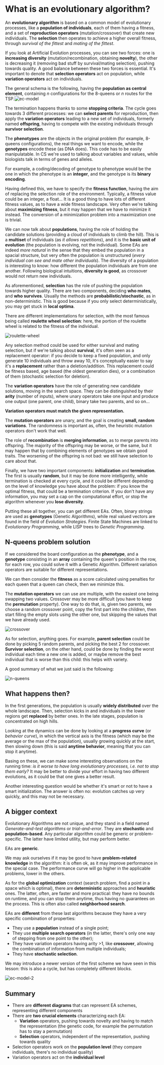 # What is an evolutionary algorithm?

An **evolutionary algorithm** is based on a common model of evolutionary processes, like a **population of individuals**, each of them having a fitness, and a set of **reproduction operators** (mutation/crossover) that create new individuals. The **selection** then operates to achieve a higher overall fitness, through _survival of the fittest_ and _mating of the fittest_.

If you look at Artificial Evolution processes, you can see two forces: one is **increasing diversity** (mutation/recombination, obtaining **novelty**), the other is decreasing it (removing bad stuff by survival/mating selection), pushing towards quality. A good balance between these two forces is essential. It's important to denote that **selection operators** act on population, while **variation operators** act on individuals.

The general schema is the following, having the **population as central element**, containing _n_ configurations for the 8-queens or _n_ routes for the TSP.![ec-model](./res/ec-model.png)

The termination happens thanks to some **stopping criteria**. The cycle goes towards 3 different processes: we can **select parents** for reproduction, then apply the **variation operators** leading to a new set of individuals, formerly named **offspring**, having to compete with the existing individuals through **survivor selection**.

The **phenotypes** are the objects in the original problem (for example, 8-queens configurations), the real things we want to encode, while the **genotypes** encode these (as DNA does). This code has to be easily manipulatable. In CS we're used to talking about variables and values, while biologists talk in terms of genes and alleles.

For example, a coding/decoding of genotype to phenotype would be the one in which the phenotype is an **integer**, and the genotype is its **binary encoding**.

Having defined this, we have to specify the **fitness function**, having the aim of replacing the selection role of the environment. Typically, a fitness value could be an integer, a float... It is a good thing to have lots of different fitness values, as to have a wide fitness landscape. Very often we're talking about **maximizing fitness**, but it may happen that we have to minimize it instead. The conversion of a minimization problem into a maximization one is trivial.

We can now talk about **populations**, having the role of holding the candidate solutions (providing a cloud of individuals to climb the hill). This is a **multiset** of individuals (as _it allows repetitions_), and it is the **basic unit of evolution** (the population is evolving, not the individual). Some EAs are indeed _more natural_ in the sense that they embed the population in a spacial structure, but very often the population is unstructured (_every individual can see and mate other individuals_). The diversity of a population is interesting to know: how different the population individuals are from one another. Following biological intuitions, **diversity is good**, as crossover would not return new individuals.

As aforementioned, **selection** has the role of pushing the population towards higher quality. There are two components, deciding **who mates**, and **who survives**. Usually the methods are **probabilistic/stochastic**, as in non-deterministic. This is good because if you only select deterministically, you may get stuck in **local optima**.

There are different implementations for selection, with the most famous being called **roulette wheel selection**: here, the portion of the roulette wheel is related to the fitness of the individual.

![roulette-wheel](./res/roulette-wheel.png)

Any selection method could be used for either survival and mating selection, but if we're talking about **survival**, it's often seen as a replacement operator: if you decide to keep a fixed population, and only generate 10 individuals and throw away 10, it's conceptually easier to say it's a **replacement** rather than a deletion/addition. This replacement could be fitness based, age based (the oldest generation dies), or a combination of them (stochastic selection for deletion).

The **variation operators** have the role of generating new candidate solutions, moving in the search space. They can be distinguished by their **arity** (number of inputs), where unary operators take one input and produce one output (one parent, one child), binary take two parents, and so on...

**Variation operators must match the given representation.**

The **mutation operators** are unary, and the goal is creating **small, random variations**. The randomness is important as, often, the heuristic mutation operators don't work that well.

The role of **recombination** is **merging information**, as to merge parents into offspring. The majority of the offspring may be worse, or the same, but it may happen that by combining elements of genotypes we obtain good traits. The worsening of the offspring is not bad: we still have selection to care about that.

Finally, we have two important components: **initialization** and **termination**. The first is usually **random**, but it may be done more intelligently, while termination is checked at every cycle, and it could be different depending on the level of knowledge you have about the problem: if you know the optimal fitness, that could be a termination criterion. If you don't have any information, you may set a cap on the computational effort, or stop the algorithm whenever you **lose diversity**.

Putting these all together, you can get different EAs. Often, binary strings are used as **genotypes** (Genetic Algorithms), while real valued vectors are found in the field of _Evolution Strategies_. Finite State Machines are linked to _Evolutionary Programming_, while LISP trees to _Genetic Programming_.

## N-queens problem solution

If we considered the board configuration as the **phenotype**, and a **genotype** consisting in an **array** containing the queen's position in the row, for each row, you could solve it with a Genetic Algorithm. Different variation operators are suitable for different representations.

We can then consider the **fitness** as a score calculated using penalties for each queen that a queen can check, then we minimize this.

The **mutation operators** we can use are multiple, with the easiest one being swapping two values. Crossover may be more difficult (you have to keep the **permutation** property). One way to do that, is, given two parents, we choose a random crossover point, copy the first part into the children, then start filling the empty slots using the other one, but skipping the values that we have already used.

![crossover](./res/crossover.png)

As for selection, anything goes. For example, **parent selection** could be done by picking 5 random parents, and picking the best 2 for crossover. **Survivor selection**, on the other hand, could be done by finding the worst individual each time a new one is added, or maybe remove the best individual that is worse than this child: this helps with variety.

A good summary of what we just said is the following:

![n-queens](./res/n-queens.png)

## What happens then?

In the first generations, the population is usually **widely distributed** over the whole landscape. Then, selection kicks in and individuals in the lower regions get **replaced** by better ones. In the late stages, population is concentrated on high hills.

Looking at the dynamics can be done by looking at a **progress curve** (or _behavior curve_), in which the vertical axis is the fitness (which may be the average or the max of the population), usually growing quickly at the start, then slowing down (this is said **anytime behavior**, meaning that you can stop it anytime).

Basing on these, we can make some interesting observations on the running time: _is it worse to have long evolutionary processes, i.e. not to stop them early?_ It may be better to divide your effort in having two different evolutions, as it could be that one gives a better result.

Another interesting question would be whether it's smart or not to have a smart initialization. The answer is often no: evolution catches up very quickly, and this may not be necessary.

## A bigger context

Evolutionary Algorithms are not unique, and they stand in a field named _Generate-and-test algorithms_ or _trial-and-error_. They are **stochastic** and **population-based**. Any particular algorithm could be generic or problem-specific. The latter have limited utility, but may perform better.

EAs are **generic**.

We may ask ourselves if it may be good to have **problem-related knowledge** in the algorithm: it is often ok, as it may improve performance in the special case. The performance curve will go higher in the applicable problems, lower in the others.

As for the **global optimization** context (search problem, find a point in a space which is optimal), there are **deterministic** approaches and **heuristic** ones. The latter, often, are faster and more practical: they have no bounds on runtime, and you can stop them anytime, thus having no guarantees on the process. This is often also called **neighborhood search**.

EAs are **different** from these last algorithms because they have a very specific combination of properties:

- They use a **population** instead of a single point;
- They use **multiple search operators** (in the latter, there's only one way of stepping from one point to the other);
- They have variation operators having arity >1, like **crossover**, allowing the combination of information from multiple individuals;
- They have **stochastic selection**.

We may introduce a newer version of the first scheme we have seen in this lesson: this is also a cycle, but has completely different blocks.

![ec-model-2](./res/ec-model-2.png)

## Summary

- There are **different diagrams** that can represent EA schemes, representing different components
- There are **two crucial elements** characterizing each EA:
  - **Variation** operators, pushing towards novelty and having to match the representation (the genetic code, for example the permutation has to stay a permutation)
  - **Selection** operators, independent of the representation, pushing towards quality
- Selection operators work on the **population level** (they compare individuals, there's no individual quality)
- Variation operators act on the **individual level**
